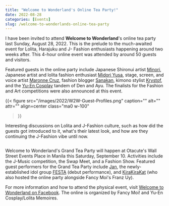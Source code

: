```yaml
---
title: "Welcome to Wonderland's Online Tea Party!"
date: 2022-08-28
categories: [Events]
slug: /welcome-to-wonderlands-online-tea-party
---
```


I have been invited to attend **Welcome to Wonderland**'s online tea party last Sunday, August 28, 2022. This is the prelude to the much-awaited event for Lolita, Harajuku and J- Fashion enthusiasts happening around two weeks after. This 4-hour online event was attended by around 50 guests and visitors.

Featured guests in the online party include Japanese Shironui artist [Minori](https://www.minori.co/), Japanese artist and lolita fashion enthusiast [Midori Yusa](http://midoriyusa.com/), stage, screen, and voice artist [Maronne Cruz](https://www.facebook.com/maronnecosplay), fashion blogger [Sanakan](https://sanakanin.wordpress.com/?), kimono stylist [Krystof](https://www.facebook.com/KimonoByKrystof/), and the [Yu-En Cosplay](https://www.facebook.com/yuencosplayofficial) tandem of Den and Ayu. The finalists for the Fashion and Art competitions were also announced at this event.

{{< figure
  src="/images/2022/W2W-Guest-Profiles.png"
  caption=""
  alt="" attr="" 
  align=center class="ma0 w-100"
>}}

Interesting discussions on Lolita and J-Fashion culture, such as how did the guests got introduced to it, what's their latest look, and how are they continuing the J-Fashion vibe until now.

<figure class="gallery-wrapper">
  <div class="gallery">
    <div class="gallery-item">
		<img alt="" src="/images/2022/Welcome-to-Wonderland-1.png" />
    </div>
    <div class="gallery-item">
		<img alt="" src="/images/2022/Welcome-to-Wonderland-5.png" />
    </div>
  </div>
  <div class="gallery">
    <div class="gallery-item">
		<img alt="" src="/images/2022/Welcome-to-Wonderland-2.png" />
    </div>
    <div class="gallery-item">
		<img alt="" src="/images/2022/Welcome-to-Wonderland-3.png" />
    </div>
  </div>
  <div class="gallery">
    <div class="gallery-item">
		<img alt="" src="/images/2022/Welcome-to-Wonderland-4.png" />
    </div>
    <div class="gallery-item">
		<img alt="" src="/images/2022/Welcome-to-Wonderland-7.png" />
    </div>
	<div class="gallery-item">
		<img alt="" src="/images/2022/Welcome-to-Wonderland-6.png" />
    </div>
  </div>
</figure>

Welcome to Wonderland's Grand Tea Party will happen at Otacute's Wall Street Events Place in Manila this Saturday, September 10. Activities include the J-Music competition, the Swap Meet, and a Fashion Show. Featured guest performers for the Grand Tea Party include [Jan](https://www.facebook.com/profile.php?id=100082882099261), the newly-established idol group [FESTA](https://www.facebook.com/festa.ph) (debut performance), and [KiraKiraKat](https://www.facebook.com/welcome2wonderlandph/photos/pcb.135904112480496/135902575813983) (who also hosted the online party alongside Fancy Moi's Franz Uy).

For more information and how to attend the physical event, visit [Welcome to Wonderland on Facebook](https://www.facebook.com/welcome2wonderlandph/). The online is organized by Fancy Moi! and Yu-En Cosplay/Lolita Memoires.
